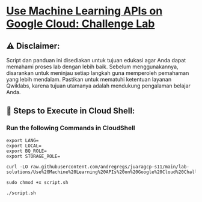 # [Use Machine Learning APIs on Google Cloud: Challenge Lab](https://www.cloudskillsboost.google/course_templates/630/labs/476335)

## ⚠️ **Disclaimer:**
Script dan panduan ini disediakan untuk tujuan edukasi agar Anda dapat memahami proses lab dengan lebih baik. Sebelum menggunakannya, disarankan untuk meninjau setiap langkah guna memperoleh pemahaman yang lebih mendalam. Pastikan untuk mematuhi ketentuan layanan Qwiklabs, karena tujuan utamanya adalah mendukung pengalaman belajar Anda.

## 🚀 **Steps to Execute in Cloud Shell:**
### Run the following Commands in CloudShell

```
export LANG=
export LOCAL=
export BQ_ROLE=
export STORAGE_ROLE=
```
```
curl -LO raw.githubusercontent.com/andregregs/juaragcp-s11/main/lab-solutions/Use%20Machine%20Learning%20APIs%20on%20Google%20Cloud%20Challenge%20Lab/script.sh

sudo chmod +x script.sh

./script.sh

```